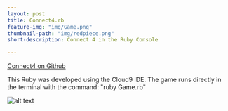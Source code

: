```yaml
---
layout: post
title: Connect4.rb
feature-img: "img/Game.png"
thumbnail-path: "img/redpiece.png"
short-description: Connect 4 in the Ruby Console

---
```

<a href="https://github.com/bumgardnera07/connect4">Connect4 on Github</a>

This Ruby was developed using the Cloud9 IDE. The game runs directly in the terminal with the command: "ruby Game.rb"


![alt text][logo]


[logo]:"https://github.com/bumgardnera07/bumgardnera07.github.io/blob/master/img/Game.png""Connect4"
